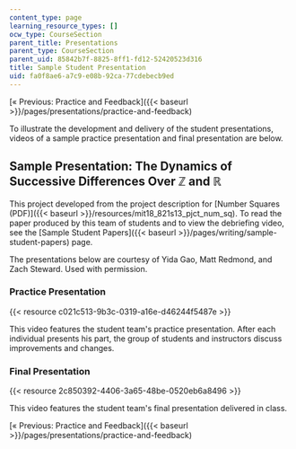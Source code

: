 ```yaml
---
content_type: page
learning_resource_types: []
ocw_type: CourseSection
parent_title: Presentations
parent_type: CourseSection
parent_uid: 85842b7f-8825-8ff1-fd12-52420523d316
title: Sample Student Presentation
uid: fa0f8ae6-a7c9-e08b-92ca-77cdebecb9ed
---
```


[« Previous: Practice and Feedback]({{< baseurl >}}/pages/presentations/practice-and-feedback)

To illustrate the development and delivery of the student presentations, videos of a sample practice presentation and final presentation are below.

Sample Presentation: The Dynamics of Successive Differences Over ℤ and ℝ
------------------------------------------------------------------------

This project developed from the project description for [Number Squares (PDF)]({{< baseurl >}}/resources/mit18_821s13_pjct_num_sq). To read the paper produced by this team of students and to view the debriefing video, see the [Sample Student Papers]({{< baseurl >}}/pages/writing/sample-student-papers) page.

The presentations below are courtesy of Yida Gao, Matt Redmond, and Zach Steward. Used with permission.

### Practice Presentation

{{< resource c021c513-9b3c-0319-a16e-d46244f5487e >}}

This video features the student team's practice presentation. After each individual presents his part, the group of students and instructors discuss improvements and changes.

### Final Presentation

{{< resource 2c850392-4406-3a65-48be-0520eb6a8496 >}}

This video features the student team's final presentation delivered in class.

[« Previous: Practice and Feedback]({{< baseurl >}}/pages/presentations/practice-and-feedback)